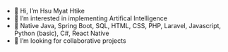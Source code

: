 - 👋 Hi, I’m Hsu Myat Htike
- 👀 I’m interested in implementing Artifical Intelligence
- 🌱 Native Java, Spring Boot, SQL, HTML, CSS, PHP, Laravel, Javascript, Python (basic), C#, React Native
- 💞️ I’m looking for collaborative projects 

<!---
HsuMyat2004/HsuMyat2004 is a ✨ special ✨ repository because its `README.md` (this file) appears on your GitHub profile.
You can click the Preview link to take a look at your changes.
--->

